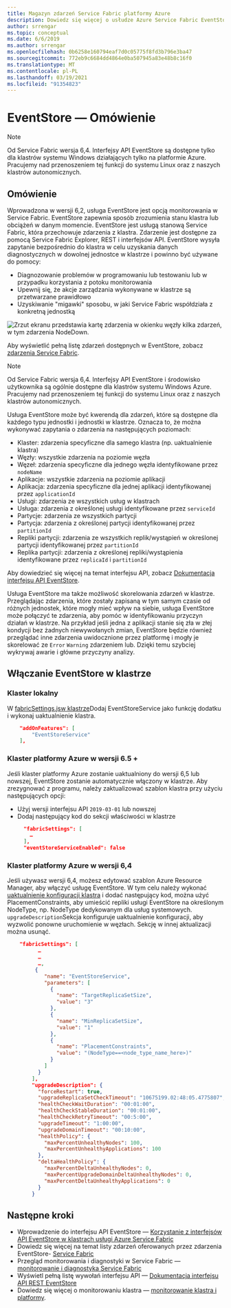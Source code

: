 ```yaml
---
title: Magazyn zdarzeń Service Fabric platformy Azure
description: Dowiedz się więcej o usłudze Azure Service Fabric EventStore, sposobie zrozumienia i monitorowania stanu klastra lub obciążeń w dowolnym momencie.
author: srrengar
ms.topic: conceptual
ms.date: 6/6/2019
ms.author: srrengar
ms.openlocfilehash: 0b6258e160794eaf7d0c05775f8fd3b796e3ba47
ms.sourcegitcommit: 772eb9c6684dd4864e0ba507945a83e48b8c16f0
ms.translationtype: MT
ms.contentlocale: pl-PL
ms.lasthandoff: 03/19/2021
ms.locfileid: "91354823"
---
```

# <a name="eventstore-overview"></a>EventStore — Omówienie

>[!NOTE]
>Od Service Fabric wersja 6,4. Interfejsy API EventStore są dostępne tylko dla klastrów systemu Windows działających tylko na platformie Azure. Pracujemy nad przenoszeniem tej funkcji do systemu Linux oraz z naszych klastrów autonomicznych.

## <a name="overview"></a>Omówienie

Wprowadzona w wersji 6,2, usługa EventStore jest opcją monitorowania w Service Fabric. EventStore zapewnia sposób zrozumienia stanu klastra lub obciążeń w danym momencie.
EventStore jest usługą stanową Service Fabric, która przechowuje zdarzenia z klastra. Zdarzenie jest dostępne za pomocą Service Fabric Explorer, REST i interfejsów API. EventStore wysyła zapytanie bezpośrednio do klastra w celu uzyskania danych diagnostycznych w dowolnej jednostce w klastrze i powinno być używane do pomocy:

* Diagnozowanie problemów w programowaniu lub testowaniu lub w przypadku korzystania z potoku monitorowania
* Upewnij się, że akcje zarządzania wykonywane w klastrze są przetwarzane prawidłowo
* Uzyskiwanie "migawki" sposobu, w jaki Service Fabric współdziała z konkretną jednostką

![Zrzut ekranu przedstawia kartę zdarzenia w okienku węzły kilka zdarzeń, w tym zdarzenia NodeDown.](media/service-fabric-diagnostics-eventstore/eventstore.png)

Aby wyświetlić pełną listę zdarzeń dostępnych w EventStore, zobacz [zdarzenia Service Fabric](service-fabric-diagnostics-event-generation-operational.md).

>[!NOTE]
>Od Service Fabric wersja 6,4. Interfejsy API EventStore i środowisko użytkownika są ogólnie dostępne dla klastrów systemu Windows Azure. Pracujemy nad przenoszeniem tej funkcji do systemu Linux oraz z naszych klastrów autonomicznych.

Usługa EventStore może być kwerendą dla zdarzeń, które są dostępne dla każdego typu jednostki i jednostki w klastrze. Oznacza to, że można wykonywać zapytania o zdarzenia na następujących poziomach:
* Klaster: zdarzenia specyficzne dla samego klastra (np. uaktualnienie klastra)
* Węzły: wszystkie zdarzenia na poziomie węzła
* Węzeł: zdarzenia specyficzne dla jednego węzła identyfikowane przez `nodeName`
* Aplikacje: wszystkie zdarzenia na poziomie aplikacji
* Aplikacja: zdarzenia specyficzne dla jednej aplikacji identyfikowanej przez `applicationId`
* Usługi: zdarzenia ze wszystkich usług w klastrach
* Usługa: zdarzenia z określonej usługi identyfikowane przez `serviceId`
* Partycje: zdarzenia ze wszystkich partycji
* Partycja: zdarzenia z określonej partycji identyfikowanej przez `partitionId`
* Repliki partycji: zdarzenia ze wszystkich replik/wystąpień w określonej partycji identyfikowanej przez `partitionId`
* Replika partycji: zdarzenia z określonej repliki/wystąpienia identyfikowane przez `replicaId` i `partitionId`

Aby dowiedzieć się więcej na temat interfejsu API, zobacz [Dokumentacja interfejsu API EventStore](/rest/api/servicefabric/sfclient-index-eventsstore).

Usługa EventStore ma także możliwość skorelowania zdarzeń w klastrze. Przeglądając zdarzenia, które zostały zapisaną w tym samym czasie od różnych jednostek, które mogły mieć wpływ na siebie, usługa EventStore może połączyć te zdarzenia, aby pomóc w identyfikowaniu przyczyn działań w klastrze. Na przykład jeśli jedna z aplikacji stanie się zła w złej kondycji bez żadnych niewywołanych zmian, EventStore będzie również przeglądać inne zdarzenia uwidocznione przez platformę i mogły je skorelować ze `Error` `Warning` zdarzeniem lub. Dzięki temu szybciej wykrywaj awarie i główne przyczyny analizy.

## <a name="enable-eventstore-on-your-cluster"></a>Włączanie EventStore w klastrze

### <a name="local-cluster"></a>Klaster lokalny

W [fabricSettings.jsw klastrze](service-fabric-cluster-fabric-settings.md)Dodaj EventStoreService jako funkcję dodatku i wykonaj uaktualnienie klastra.

```json
    "addOnFeatures": [
        "EventStoreService"
    ],
```

### <a name="azure-cluster-version-65"></a>Klaster platformy Azure w wersji 6.5 +
Jeśli klaster platformy Azure zostanie uaktualniony do wersji 6,5 lub nowszej, EventStore zostanie automatycznie włączony w klastrze. Aby zrezygnować z programu, należy zaktualizować szablon klastra przy użyciu następujących opcji:

* Użyj wersji interfejsu API `2019-03-01` lub nowszej 
* Dodaj następujący kod do sekcji właściwości w klastrze
  ```json  
    "fabricSettings": [
      …
    ],
    "eventStoreServiceEnabled": false
  ```

### <a name="azure-cluster-version-64"></a>Klaster platformy Azure w wersji 6,4

Jeśli używasz wersji 6,4, możesz edytować szablon Azure Resource Manager, aby włączyć usługę EventStore. W tym celu należy wykonać [uaktualnienie konfiguracji klastra](service-fabric-cluster-config-upgrade-azure.md) i dodać następujący kod, można użyć PlacementConstraints, aby umieścić repliki usługi EventStore na określonym NodeType, np. NodeType dedykowanym dla usług systemowych. `upgradeDescription`Sekcja konfiguruje uaktualnienie konfiguracji, aby wyzwolić ponowne uruchomienie w węzłach. Sekcję w innej aktualizacji można usunąć.

```json
    "fabricSettings": [
          …
          …
          …,
         {
            "name": "EventStoreService",
            "parameters": [
              {
                "name": "TargetReplicaSetSize",
                "value": "3"
              },
              {
                "name": "MinReplicaSetSize",
                "value": "1"
              },
              {
                "name": "PlacementConstraints",
                "value": "(NodeType==<node_type_name_here>)"
              }
            ]
          }
        ],
        "upgradeDescription": {
          "forceRestart": true,
          "upgradeReplicaSetCheckTimeout": "10675199.02:48:05.4775807",
          "healthCheckWaitDuration": "00:01:00",
          "healthCheckStableDuration": "00:01:00",
          "healthCheckRetryTimeout": "00:5:00",
          "upgradeTimeout": "1:00:00",
          "upgradeDomainTimeout": "00:10:00",
          "healthPolicy": {
            "maxPercentUnhealthyNodes": 100,
            "maxPercentUnhealthyApplications": 100
          },
          "deltaHealthPolicy": {
            "maxPercentDeltaUnhealthyNodes": 0,
            "maxPercentUpgradeDomainDeltaUnhealthyNodes": 0,
            "maxPercentDeltaUnhealthyApplications": 0
          }
        }
```


## <a name="next-steps"></a>Następne kroki
* Wprowadzenie do interfejsu API EventStore — [Korzystanie z interfejsów API EventStore w klastrach usługi Azure Service Fabric](service-fabric-diagnostics-eventstore-query.md)
* Dowiedz się więcej na temat listy zdarzeń oferowanych przez zdarzenia EventStore- [Service Fabric](service-fabric-diagnostics-event-generation-operational.md)
* Przegląd monitorowania i diagnostyki w Service Fabric — [monitorowanie i diagnostyka Service Fabric](service-fabric-diagnostics-overview.md)
* Wyświetl pełną listę wywołań interfejsu API — [Dokumentacja interfejsu API REST EventStore](/rest/api/servicefabric/sfclient-index-eventsstore)
* Dowiedz się więcej o monitorowaniu klastra — [monitorowanie klastra i platformy](service-fabric-diagnostics-event-generation-infra.md).
